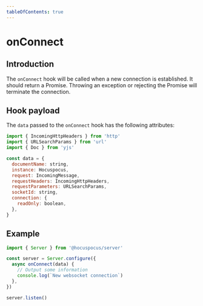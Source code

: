 ```yaml
---
tableOfContents: true
---
```


# onConnect

## Introduction

The `onConnect` hook will be called when a new connection is established. It should return a Promise. Throwing an exception or rejecting the Promise will terminate the connection.

## Hook payload

The `data` passed to the `onConnect` hook has the following attributes:

```js
import { IncomingHttpHeaders } from 'http'
import { URLSearchParams } from 'url'
import { Doc } from 'yjs'

const data = {
  documentName: string,
  instance: Hocuspocus,
  request: IncomingMessage,
  requestHeaders: IncomingHttpHeaders,
  requestParameters: URLSearchParams,
  socketId: string,
  connection: {
    readOnly: boolean,
  },
}
```

## Example

```js
import { Server } from '@hocuspocus/server'

const server = Server.configure({
  async onConnect(data) {
    // Output some information
    console.log(`New websocket connection`)
  },
})

server.listen()
```
